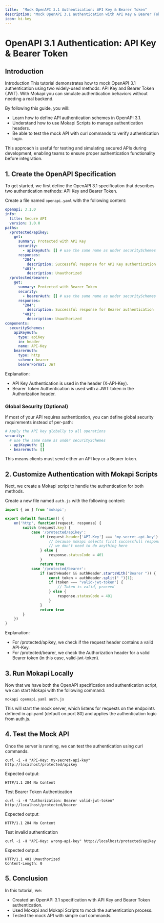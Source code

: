 ```yaml
---
title:  "Mock OpenAPI 3.1 Authentication: API Key & Bearer Token"
description: "Mock OpenAPI 3.1 authentication with API Key & Bearer Token. Customize authentication using Mokapi Scripts for secure API testing."
icon: bi-key
---
```


# OpenAPI 3.1 Authentication: API Key & Bearer Token

## Introduction

Introduction
This tutorial demonstrates how to mock OpenAPI 3.1 authentication using two widely-used methods: API Key and Bearer 
Token (JWT). With Mokapi you can simulate authentication behaviors without needing a real backend.

By following this guide, you will:

- Learn how to define API authentication schemes in OpenAPI 3.1.
- Understand how to use Mokapi Scripts to manage authentication headers.
- Be able to test the mock API with curl commands to verify authentication logic. 

This approach is useful for testing and simulating secured APIs during development, enabling teams to ensure proper authentication functionality before integration.

## 1. Create the OpenAPI Specification

To get started, we first define the OpenAPI 3.1 specification that describes two 
authentication methods: API Key and Bearer Token.

Create a file named `openapi.yaml` with the following content:

```yaml tab=openapi.yaml
openapi: 3.1.0
info:
  title: Secure API
  version: 1.0.0
paths:
  /protected/apikey:
    get:
      summary: Protected with API Key
      security:
        - apiKeyAuth: [] # use the same name as under securitySchemes
      responses:
        "204":
          description: Successful response for API Key authentication
        "401":
          description: Unauthorized
  /protected/bearer:
    get:
      summary: Protected with Bearer Token
      security:
        - bearerAuth: [] # use the same name as under securitySchemes
      responses:
        "204":
          description: Successful response for Bearer authentication
        "401":
          description: Unauthorized
components:
  securitySchemes:
    apiKeyAuth:
      type: apiKey
      in: header
      name: API-Key
    bearerAuth:
      type: http
      scheme: bearer
      bearerFormat: JWT
```

Explanation:

- API Key Authentication is used in the header (X-API-Key).
- Bearer Token Authentication is used with a JWT token in the Authorization header.

### Global Security (Optional)

If most of your API requires authentication, you can define global security requirements instead of per-path:

```yaml
# Apply the API key globally to all operations
security:
  # use the same name as under securitySchemes
  - apiKeyAuth: []
  - bearerAuth: []
```

This means clients must send either an API key or a Bearer token.

## 2. Customize Authentication with Mokapi Scripts

Next, we create a Mokapi script to handle the authentication for both methods.

Create a new file named `auth.js` with the following content:

```javascript tab=auth.js
import { on } from 'mokapi';

export default function() {
    on('http', function(request, response) {
        switch (request.key) {
            case '/protected/apikey':
                if (request.header['API-Key'] === 'my-secret-api-key') {
                    // because mokapi selects first successfull response
                    // we don't need to do anything here
                } else {
                    response.statusCode = 401
                }
                return true
            case '/protected/bearer':
                if (authHeader && authHeader.startsWith("Bearer ")) {
                    const token = authHeader.split(" ")[1];
                    if (token === "valid-jwt-token") {
                        // Token is valid, proceed
                    } else {
                        response.statusCode = 401
                    }
                }
                return true
        }
    })
}
```

Explanation:

- For /protected/apikey, we check if the request header contains a valid API-Key.
- For /protected/bearer, we check the Authorization header for a valid Bearer token (in this case, valid-jwt-token).

## 3. Run Mokapi Locally

Now that we have both the OpenAPI specification and authentication script, we can start Mokapi with the following command:

```shell
mokapi openapi.yaml auth.js
```

This will start the mock server, which listens for requests on the endpoints defined in api.yaml (default on port 80) 
and applies the authentication logic from auth.js.

## 4. Test the Mock API

Once the server is running, we can test the authentication using curl commands.

```shell
curl -i -H "API-Key: my-secret-api-key" http://localhost/protected/apikey
```

Expected output:

```shell
HTTP/1.1 204 No Content
```

Test Bearer Token Authentication

```shell
curl -i -H "Authorization: Bearer valid-jwt-token" http://localhost/protected/bearer
```

Expected output:

```shell
HTTP/1.1 204 No Content
```

Test invalid authentication

```shell
curl -i -H "API-Key: wrong-api-key" http://localhost/protected/apikey
```

Expected output:

```shell
HTTP/1.1 401 Unauthorized
Content-Length: 0
```

## 5. Conclusion

In this tutorial, we:
- Created an OpenAPI 3.1 specification with API Key and Bearer Token authentication.
- Used Mokapi and Mokapi Scripts to mock the authentication process.
- Tested the mock API with simple curl commands.
